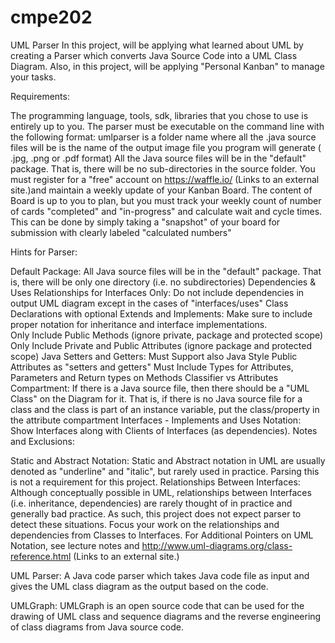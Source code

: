 # cmpe202
UML Parser
In this project, will be applying what learned about UML by creating a Parser which converts Java Source Code into a UML Class Diagram. 
Also, in this project, will be applying "Personal Kanban" to manage your tasks.


Requirements:

The programming language, tools, sdk, libraries that you chose to use is entirely up to you. 
The parser must be executable on the command line with the following format:
umlparser <source folder> <output file name>
<source folder> is a folder name where all the .java source files will be
<output file name> is the name of the output image file you program will generate ( .jpg, .png or .pdf format)
All the Java source files will be in the "default" package.  That is, there will be no sub-directories in the source folder.
You must register for a "free" account on https://waffle.io/  (Links to an external site.)and maintain a weekly update of your Kanban Board. 
The content of Board is up to you to plan, but you must track your weekly count of number of cards "completed" and "in-progress" and calculate wait and cycle times.  This can be done by simply taking a "snapshot" of your board for submission with clearly labeled "calculated numbers"

Hints for Parser:

Default Package: All Java source files will be in the "default" package.  That is, there will be only one directory (i.e. no subdirectories)
Dependencies & Uses Relationships for Interfaces Only:  Do not include dependencies in output UML diagram except in the cases of "interfaces/uses"
Class Declarations with optional Extends and Implements: Make sure to include proper notation for inheritance and interface implementations.  
Only Include Public Methods (ignore private, package and protected scope)
Only Include Private and Public Attributes (ignore package and protected scope)
Java Setters and Getters:  Must Support also Java Style Public Attributes as "setters and getters"
Must Include Types for Attributes, Parameters and Return types on Methods
Classifier vs Attributes Compartment:  If there is a Java source file, then there should be a "UML Class" on the Diagram for it.  That is, if there is no Java source file for a class and the class is part of an instance variable, put the class/property in the attribute compartment
Interfaces - Implements and Uses Notation:  Show Interfaces along with Clients of Interfaces (as dependencies). 
Notes and Exclusions:

Static and Abstract Notation:  Static and Abstract notation in UML are usually denoted as "underline" and "italic", but rarely used in practice.  Parsing this is not a requirement for this project.
Relationships Between Interfaces:  Although conceptually possible in UML, relationships between Interfaces (i.e. inheritance, dependencies) are rarely thought of in practice and generally bad practice.  As such, this project does not expect parser to detect these situations.  Focus your work on the relationships and dependencies from Classes to Interfaces.
For Additional Pointers on UML Notation, see lecture notes and http://www.uml-diagrams.org/class-reference.html (Links to an external site.) 

UML Parser: A Java code parser which takes Java code file as input and gives the UML class diagram as the output based on the code.

UMLGraph: UMLGraph is an open source code that can be used for the drawing of UML class and sequence diagrams and the reverse engineering of class diagrams from Java source code.
